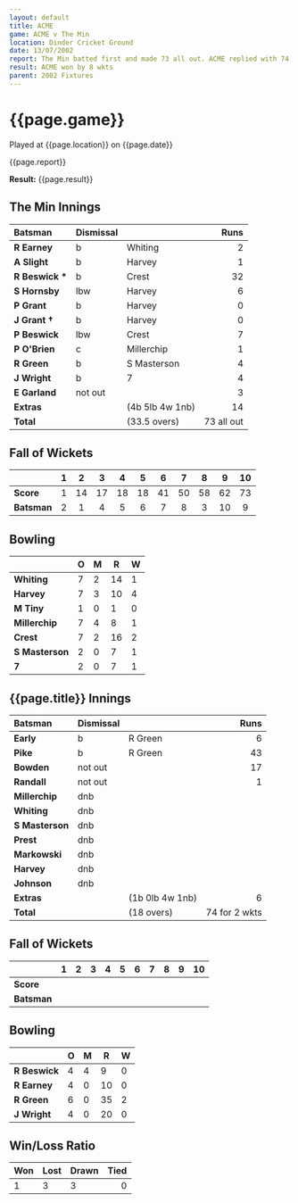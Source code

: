 ```yaml
---
layout: default
title: ACME
game: ACME v The Min
location: Dinder Cricket Ground
date: 13/07/2002
report: The Min batted first and made 73 all out. ACME replied with 74 for 2 wkts
result: ACME won by 8 wkts
parent: 2002 Fixtures
---
```


# {{page.game}}

Played at {{page.location}} on {{page.date}}

{{page.report}}

**Result:** {{page.result}}

## The Min Innings

| Batsman | Dismissal |  | Runs |
|:---|:---|---|---:|
| **R Earney** | b | Whiting | 2 |
| **A Slight** | b | Harvey | 1 |
| **R Beswick &#42;** | b | Crest | 32 |
| **S Hornsby** | lbw | Harvey | 6 |
| **P Grant** | b | Harvey | 0 |
| **J Grant &#8224;** | b | Harvey | 0 |
| **P Beswick** | lbw | Crest | 7 |
| **P O'Brien** | c | Millerchip | 1 |
| **R Green** | b | S Masterson | 4 |
| **J Wright** | b | 7 | 4 |
| **E Garland** | not out |  | 3 |
| **Extras** | | (4b 5lb 4w 1nb) | 14 |
| **Total** | | (33.5 overs) | 73 all out |

## Fall of Wickets

| | 1 | 2 | 3 | 4 | 5 | 6 | 7 | 8 | 9 | 10 |
|---|:---:|:---:|:---:|:---:|:---:|:---:|:---:|:---:|:---:|:---:|
| **Score** | 1 | 14 | 17 | 18 | 18 | 41 | 50 | 58 | 62 | 73 |
| **Batsman** | 2 | 1 | 4 | 5 | 6 |7  | 8 | 3 | 10 | 9 |

## Bowling

| | O | M | R | W |
|---|---|---|---|---|
| **Whiting** | 7 | 2 | 14 | 1 |
| **Harvey** | 7 | 3 | 10 | 4 |
| **M Tiny** | 1 | 0 | 1 | 0 |
| **Millerchip** | 7 | 4 | 8 | 1 |
| **Crest** | 7 | 2 | 16 | 2 |
| **S Masterson** | 2 | 0 | 7 | 1 |
| **7** | 2 | 0 | 7 | 1 |

## {{page.title}} Innings

| Batsman | Dismissal |  | Runs |
|:---|:---|---|---:|
| **Early** | b | R Green | 6 |
| **Pike** | b | R Green | 43 |
| **Bowden** | not out |  | 17 |
| **Randall** | not out |  | 1 |
| **Millerchip** | dnb |  |  |
| **Whiting** | dnb |  |  |
| **S Masterson** | dnb |  |  |
| **Prest** | dnb |  |  |
| **Markowski** | dnb |  |  |
| **Harvey** | dnb |  |  |
| **Johnson** | dnb |  |  |
| **Extras** | | (1b 0lb 4w 1nb) | 6 |
| **Total** | | (18 overs) | 74 for 2 wkts |

## Fall of Wickets

| | 1 | 2 | 3 | 4 | 5 | 6 | 7 | 8 | 9 | 10 |
|---|:---:|:---:|:---:|:---:|:---:|:---:|:---:|:---:|:---:|:---:|
| **Score** |  |  |  |  |  |  |  |  |  |  |
| **Batsman** |  |  |  |  |  |  |  |  |  |  |

## Bowling

| | O | M | R | W |
|---|---|---|---|---|
| **R Beswick** | 4 | 4 | 9 | 0 |
| **R Earney** | 4 | 0 | 10 | 0 |
| **R Green** | 6 | 0 | 35 | 2 |
| **J Wright** | 4 | 0 | 20 | 0 |

## Win/Loss Ratio

| Won | Lost | Drawn | Tied |
|:---|:---|:---|---:|
| 1 | 3 | 3 | 0 |